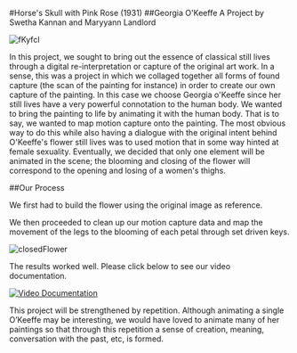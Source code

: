 #Horse's Skull with Pink Rose (1931)
##Georgia O'Keeffe
A Project by Swetha Kannan and Maryyann Landlord

![fKyfcl](http://cdn.makeagif.com/media/9-23-2015/fKyfcl.gif)

In this project, we sought to bring out the essence of classical still lives through a digital re-interpretation or capture of the original art work. In a sense, this was a project in which we collaged together all forms of found capture (the scan of the painting for instance) in order to create our own capture of the painting. In this case we choose Georgia o'Keeffe since her still lives have a very powerful connotation to the human body. We wanted to bring the painting to life by animating it with the human body. That is to say, we wanted to map motion capture onto the painting. The most obvious way to do this while also having a dialogue with the original intent behind O'Keeffe's flower still lives was to used motion that in some way hinted at female sexuality. Eventually, we decided that only one element will be animated in the scene; the blooming and closing of the flower will correspond to the opening and losing of a women's thighs.

##Our Process

We first had to build the flower using the original image as reference.

We then proceeded to clean up our motion capture data and map the movement of the legs to the blooming of each petal through set driven keys.

![closedFlower](http://s12.postimg.org/hxckq0zzh/Screen_Shot_2015_09_22_at_2_50_20_PM.png)

The results worked well. Please click below to see our video documentation. 

[![Video Documentation](http://s22.postimg.org/m2rr55sep/image_Documentation.png)](http://www.youtube.com/watch?v=nf3YK1YhXOU)

This project will be strengthened by repetition. Although animating a single O’Keeffe may be interesting, we would have loved to animate many of her paintings so that through this repetition a sense of creation, meaning, conversation with the past, etc, is formed. 



